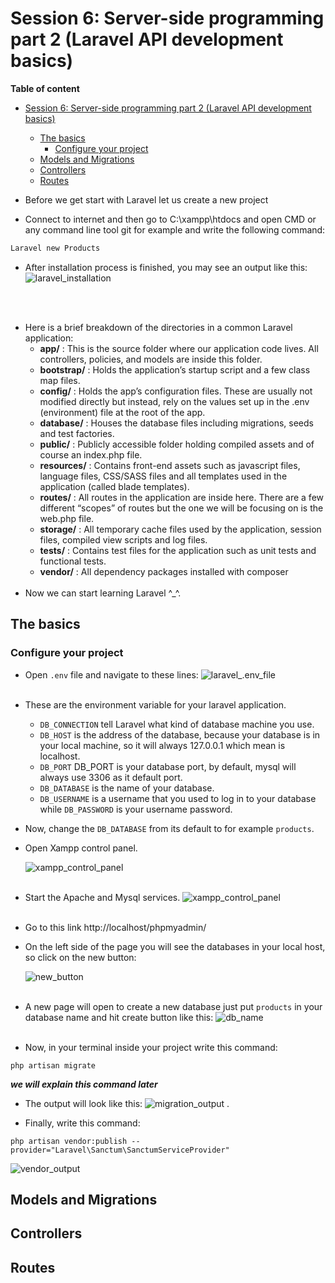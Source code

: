 # Session 6: Server-side programming part 2 (Laravel  API development basics)

**Table of content**
- [Session 6: Server-side programming part 2 (Laravel  API development basics)](#session-6-server-side-programming-part-2-laravel--api-development-basics)
  - [The basics](#the-basics)
    - [Configure your project](#configure-your-project)
  - [Models and Migrations](#models-and-migrations)
  - [Controllers](#controllers)
  - [Routes](#routes)

- Before we get start with Laravel let us create a new project
- Connect to internet and then go to C:\xampp\htdocs and open CMD or any command line tool git for example and write the following command:

```bat
Laravel new Products
```

- After installation process is finished, you may see an output like this:
  ![laravel_installation](../assets/Laravel_1.jpg)

\
&nbsp;

- Here is a brief breakdown of the directories in a common Laravel application:
  - **app/** : This is the source folder where our application code lives. All controllers, policies, and models are inside this folder.
  - **bootstrap/** : Holds the application’s startup script and a few class map files.
  - **config/** : Holds the app’s configuration files. These are usually not modified directly but instead, rely on the values set up in the .env (environment) file at the root of the app.
  - **database/** : Houses the database files including migrations, seeds and test factories.
  - **public/** : Publicly accessible folder holding compiled assets and of course an index.php file.
  - **resources/** : Contains front-end assets such as javascript files, language files, CSS/SASS files and all templates used in the application (called blade templates).
  - **routes/** : All routes in the application are inside here. There are a few different “scopes” of routes but the one we will be focusing on is the web.php file.
  - **storage/** : All temporary cache files used by the application, session files, compiled view scripts and log files.
  - **tests/** : Contains test files for the application such as unit tests and functional tests.
  - **vendor/** : All dependency packages installed with composer
\
&nbsp;
- Now we can start learning Laravel ^_^.

## The basics

### Configure your project

- Open `.env` file and navigate to these lines:
  ![laravel_.env_file](../assets/db_config1.jpg)
\
&nbsp;
- These are the environment variable for your laravel application.
  - `DB_CONNECTION` tell Laravel what kind of database machine you use.
  - `DB_HOST` is the address of the database, because your database is in your local machine, so it will always 127.0.0.1 which mean is localhost.
  - `DB_PORT`  DB_PORT is your database port, by default, mysql will always use 3306 as it default port.
  - `DB_DATABASE` is the name of your database.
  - `DB_USERNAME` is a username that you used to log in to your database while `DB_PASSWORD` is your username password.
- Now, change the `DB_DATABASE` from its default to for example `products`.
- Open Xampp control panel.

    ![xampp_control_panel](../assets/xammp_control_panal.jpg)
\
&nbsp;
- Start the Apache and Mysql services.
    ![xampp_control_panel](../assets/db_config2.jpg)
\
&nbsp;
- Go to this link http://localhost/phpmyadmin/
- On the left side of the page you will see the databases in your local host, so click on the new button:
  
    ![new_button](../assets/db_config3.jpg)
\
&nbsp;
- A new page will open to create a new database just put `products` in your database name and hit create button like this:
    ![db_name](../assets/db_config4.jpg)
\
&nbsp;
- Now, in your terminal inside your project write this command:

```shell
php artisan migrate
```

**_we will explain this command later_**

- The output will look like this:
![migration_output](../assets/db_config5.jpg) .

- Finally, write this command:
```shell
php artisan vendor:publish --provider="Laravel\Sanctum\SanctumServiceProvider"
```

![vendor_output](../assets/db_config6.jpg)

## Models and Migrations

## Controllers

## Routes
